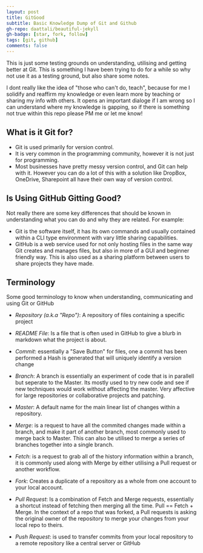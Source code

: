 ```yaml
---
layout: post
title: GitGood
subtitle: Basic Knowledge Dump of Git and Github
gh-repo: daattali/beautiful-jekyll
gh-badge: [star, fork, follow]
tags: [git, github]
comments: false
---
```


This is just some testing grounds on understanding, utilising and getting better at Git. This is something I have been trying to do for a while so why not use it as a testing ground, but also share some notes.

I dont really like the idea of "those who can't do, teach", because for me I solidify and reaffirm my knowledge or even learn more by teaching or sharing my info with others. It opens an important dialoge if I am wrong so I can understand where my knowledge is gapping, so if there is something not true within this repo please PM me or let me know!


## What is it Git for? 

- Git is used primarily for version control.
- It is very common in the programming community, however it is not just for programming.
- Most businesses have pretty messy version control, and Git can help with it. However you can do a lot of this with a solution like DropBox, OneDrive, Sharepoint all have their own way of version control.


## Is Using GitHub Gitting Good?

Not really there are some key differences that should be known in understanding what you can do and why they are related.
For example:
- Git is the software itself, it has its own commands and usually contained within a CLI type environment with vary little sharing capabilities.
- GitHub is a web service used for not only hosting files in the same way Git creates and manages files, but also in more of a GUI and beginner friendly way. This is also used as a sharing platform between users to share projects they have made.


## Terminology
Some good terminology to know when understanding, communicating and using Git or GitHub
- *Repository (a.k.a "Repo")*: A repository of files containing a specific project

- *README File*: Is a file that is often used in GitHub to give a blurb in markdown what the project is about.

- *Commit*: essentially a "Save Button" for files, one a commit has been performed a Hash is generated that will uniquely identify a version change

- *Branch*: A branch is essentially an experiment of code that is in parallell but seperate to the Master. Its mostly used to try new code and see if new techniques would work without affecting the master. Very affective for large repositories or collaborative projects and patching.

- *Master*: A default name for the main linear list of changes within a repository.

- *Merge*: is a request to have all the commited changes made within a branch, and make it part of another branch, most commonly used to merge back to Master. This can also be utilised to merge a series of branches together into a single branch.

- *Fetch*: is a request to grab all of the history information within a branch, it is commonly used along with Merge by either utilising a Pull request or another workflow.

- *Fork*: Creates a duplicate of a repository as a whole from one account to your local account.

- *Pull Request*: Is a combination of Fetch and Merge requests, essentially a shortcut instead of fetching then merging all the time. Pull == Fetch + Merge. In the context of a repo that was forked, a Pull requests is asking the original owner of the repository to merge your changes from your local repo to theirs.

- *Push Request*: is used to transfer commits from your local repository to a remote repository like a central server or GitHub


